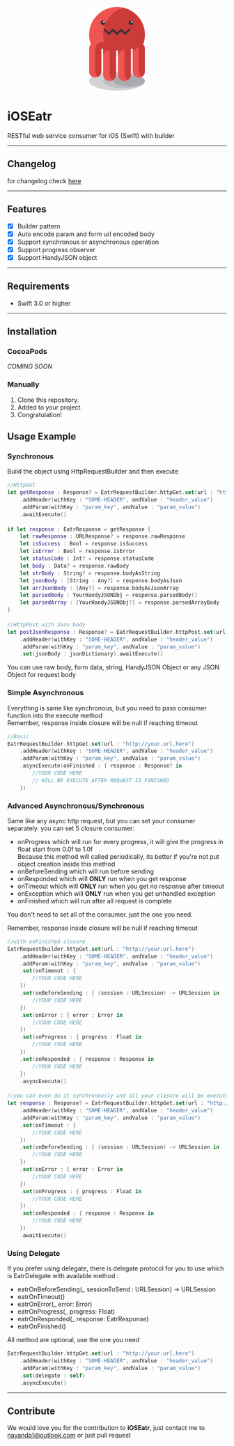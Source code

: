 <p align="center">
  <img width="128" height="192" src="ios.eatr.png"/>
</p>

# iOSEatr
RESTful web service consumer for iOS (Swift) with builder


---
## Changelog
for changelog check [here](CHANGELOG.md)

---
## Features

- [x] Builder pattern
- [x] Auto encode param and form url encoded body
- [x] Support synchronous or asynchronous operation
- [x] Support progress observer
- [x] Support HandyJSON object
---
## Requirements

- Swift 3.0 or higher

---
## Installation
### CocoaPods
*COMING SOON*

### Manually
1. Clone this repository.
2. Added to your project.
3. Congratulation!

## Usage Example
### Synchronous
Build the object using HttpRequestBuilder and then execute

```swift
//HttpGet
let getResponse : Response? = EatrRequestBuilder.httpGet.set(url : "http://your.url.here")
    .addHeader(withKey : "SOME-HEADER", andValue : "header_value")
    .addParam(withKey : "param_key", andValue : "param_value")
    .awaitExecute()

if let response : EatrResponse = getResponse {
    let rawResponse : URLResponse? = response.rawResponse
    let isSuccess : Bool = response.isSuccess
    let isError : Bool = response.isError
    let statusCode : Int? = response.statusCode
    let body : Data? = response.rawBody
    let strBody : String? = response.bodyAsString
    let jsonBody : [String : Any?] = response.bodyAsJson
    let arrJsonBody : [Any?] = response.bodyAsJsonArray
    let parsedBody : YourHandyJSONObj = response.parsedBody()
    let parsedArray : [YourHandyJSONObj?] = response.parsedArrayBody
}

//HttpPost with Json body
let postJsonResponse : Response? = EatrRequestBuilder.httpPost.set(url : "http://your.url.here")
    .addHeader(withKey : "SOME-HEADER", andValue : "header_value")
    .addParam(withKey : "param_key", andValue : "param_value")
    .set(jsonBody : jsonDictionary).awaitExecute()
```
You can use raw body, form data, string, HandyJSON Object or any JSON Object for request body

### Simple Asynchronous
Everything is same like synchronous, but you need to pass consumer function into the execute method  
Remember, response inside closure will be null if reaching timeout
```swift
//Basic
EatrRequestBuilder.httpGet.set(url : "http://your.url.here")
    .addHeader(withKey : "SOME-HEADER", andValue : "header_value")
    .addParam(withKey : "param_key", andValue : "param_value")
    .asyncExecute(onFinished : { response : Response? in
        //YOUR CODE HERE
        // WILL BE EXECUTE AFTER REQUEST IS FINISHED
    })
```

### Advanced Asynchronous/Synchronous
Same like any async http request, but you can set your consumer separately. you can set 5 closure consumer:
- onProgress which will run for every progress, it will give the progress in float start from 0.0f to 1.0f  
Because this method will called periodically, its better if you're not put object creation inside this method
- onBeforeSending which will run before sending
- onResponded which will **ONLY** run when you get response
- onTimeout which will **ONLY** run when you get no response after timeout
- onException which will **ONLY** run when you get unhandled exception 
- onFinished which will run after all request is complete  

You don't need to set all of the consumer. just the one you need.

Remember, response inside closure will be null if reaching timeout

```swift
//with onFinished closure
EatrRequestBuilder.httpGet.set(url : "http://your.url.here")
    .addHeader(withKey : "SOME-HEADER", andValue : "header_value")
    .addParam(withKey : "param_key", andValue : "param_value")
    .set(onTimeout : {
        //YOUR CODE HERE
    })
    .set(onBeforeSending : { (session : URLSession) -> URLSession in
        //YOUR CODE HERE
    })
    .set(onError : { error : Error in
        //YOUR CODE HERE
    })
    .set(onProgress : { progress : Float in
        //YOUR CODE HERE
    })
    .set(onResponded : { response : Response in
        //YOUR CODE HERE
    })
    .asyncExecute()

//you can even do it synchronously and all your closure will be executed synchronously
let response : Response? = EatrRequestBuilder.httpGet.set(url : "http://your.url.here")
    .addHeader(withKey : "SOME-HEADER", andValue : "header_value")
    .addParam(withKey : "param_key", andValue : "param_value")
    .set(onTimeout : {
        //YOUR CODE HERE
    })
    .set(onBeforeSending : { (session : URLSession) -> URLSession in
        //YOUR CODE HERE
    })
    .set(onError : { error : Error in
        //YOUR CODE HERE
    })
    .set(onProgress : { progress : Float in
        //YOUR CODE HERE
    })
    .set(onResponded : { response : Response in
        //YOUR CODE HERE
    })
    .awaitExecute()
```

### Using Delegate
If you prefer using delegate, there is delegate protocol for you to use which is EatrDelegate with available method :
- eatrOnBeforeSending(_ sessionToSend : URLSession) -> URLSession
- eatrOnTimeout()
- eatrOnError(_ error: Error)
- eatrOnProgress(_ progress: Float)
- eatrOnResponded(_ response: EatrResponse)
- eatrOnFinished()

All method are optional, use the one you need

```swift
EatrRequestBuilder.httpGet.set(url : "http://your.url.here")
    .addHeader(withKey : "SOME-HEADER", andValue : "header_value")
    .addParam(withKey : "param_key", andValue : "param_value")
    .set(delegate : self)
    .asyncExecute()
```

---
## Contribute
We would love you for the contribution to **iOSEatr**, just contact me to nayanda1@outlook.com or just pull request
